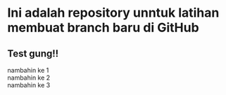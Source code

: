 # Ini adalah repository unntuk latihan membuat branch baru di GitHub

Test gung!!
--
nambahin ke 1  
nambahin ke 2  
nambahin ke 3

